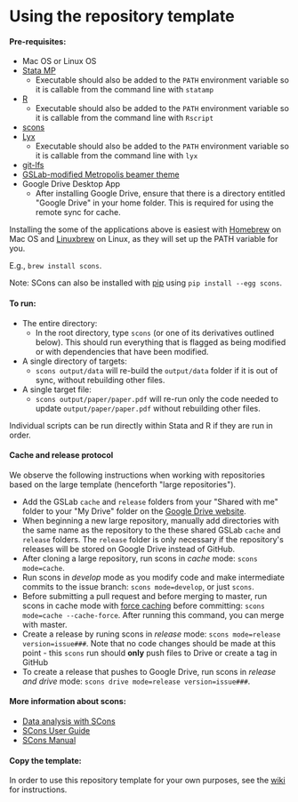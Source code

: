 Using the repository template
=============================



#### Pre-requisites:
 - Mac OS or Linux OS
 - [Stata MP](http://www.stata.com/statamp/)
    - Executable should also be added to the `PATH` environment variable so it is callable from the command line with `statamp`
 - [R](https://www.r-project.org/)
    - Executable should also be added to the `PATH` environment variable so it is callable from the command line with `Rscript`
 - [scons](http://scons.org/) 
 - [Lyx](https://www.lyx.org/)
    - Executable should also be added to the `PATH` environment variable so it is callable from the command line with `lyx`
 - [git-lfs](https://git-lfs.github.com/)
 - [GSLab-modified Metropolis beamer theme](https://github.com/gslab-econ/gslab_latex)
 - Google Drive Desktop App
     - After installing Google Drive, ensure that there is a directory entitled "Google Drive" in your home folder. This is required for using the remote sync for cache.

 Installing the some of the applications above is easiest with [Homebrew](http://brew.sh/) on Mac OS and [Linuxbrew](http://linuxbrew.sh/) on Linux, as they will set up the PATH variable for you.
 
 E.g., `brew install scons`.
 
 Note: SCons can also be installed with [pip](https://pip.pypa.io/en/stable/) using `pip install --egg scons`.

#### To run:
 - The entire directory:
    - In the root directory, type `scons` (or one of its derivatives outlined below). This should run everything that is flagged as being modified or with dependencies that have been modified.
 - A single directory of targets:
    - `scons output/data` will re-build the `output/data` folder if it is out of sync, without rebuilding other files.
 - A single target file:
    - `scons output/paper/paper.pdf` will re-run only the code needed to update `output/paper/paper.pdf` without rebuilding other files.


Individual scripts can be run directly within Stata and R if they are run in order.

#### Cache and release protocol

We observe the following instructions when working with repositories based on the large template (henceforth "large repositories").
- Add the GSLab `cache` and `release` folders from your "Shared with me" folder to your "My Drive" folder on the [Google Drive website](https://www.google.com/drive/).
- When beginning a new large repository, manually add directories with the same name as the repository to the these shared GSLab `cache` and `release` folders.  The `release` folder is only necessary if the repository's releases will be stored on Google Drive instead of GitHub.
- After cloning a large repository, run scons in *cache* mode: `scons mode=cache`.
- Run scons in *develop* mode as you modify code and make intermediate commits to the issue branch: `scons mode=develop`, or just `scons`.
- Before submitting a pull request and before merging to master, run scons in cache mode with [force caching](http://scons.org/doc/2.0.1/HTML/scons-user/x4276.html) before committing: `scons mode=cache --cache-force`. After running this command, you can merge with master.
- Create a release by runing scons in *release* mode: `scons mode=release version=issue###`. Note that no code changes should be made at this point - this `scons` run should __only__ push files to Drive or create a tag in GitHub
- To create a release that pushes to Google Drive, run scons in *release and drive* mode: `scons drive mode=release version=issue###`.

#### More information about scons:
  *  [Data analysis with SCons](http://zacharytessler.com/2015/03/05/data-workflows-with-scons/)
  *  [SCons User Guide](http://scons.org/doc/production/PDF/scons-user.pdf)
  *  [SCons Manual](http://scons.org/doc/production/PDF/scons-man.pdf)
  

#### Copy the template:
In order to use this repository template for your own purposes, see the [wiki](https://github.com/gslab-econ/template/wiki) for instructions.
